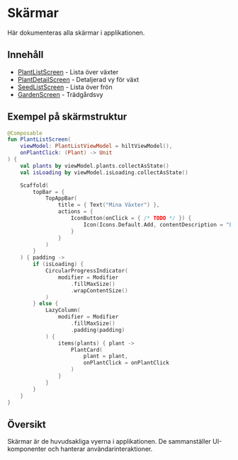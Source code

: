 # Skärmar

Här dokumenteras alla skärmar i applikationen.

## Innehåll
- [PlantListScreen](PlantListScreen.md) - Lista över växter
- [PlantDetailScreen](PlantDetailScreen.md) - Detaljerad vy för växt
- [SeedListScreen](SeedListScreen.md) - Lista över frön
- [GardenScreen](GardenScreen.md) - Trädgårdsvy

## Exempel på skärmstruktur
```kotlin
@Composable
fun PlantListScreen(
    viewModel: PlantListViewModel = hiltViewModel(),
    onPlantClick: (Plant) -> Unit
) {
    val plants by viewModel.plants.collectAsState()
    val isLoading by viewModel.isLoading.collectAsState()

    Scaffold(
        topBar = {
            TopAppBar(
                title = { Text("Mina Växter") },
                actions = {
                    IconButton(onClick = { /* TODO */ }) {
                        Icon(Icons.Default.Add, contentDescription = "Lägg till växt")
                    }
                }
            )
        }
    ) { padding ->
        if (isLoading) {
            CircularProgressIndicator(
                modifier = Modifier
                    .fillMaxSize()
                    .wrapContentSize()
            )
        } else {
            LazyColumn(
                modifier = Modifier
                    .fillMaxSize()
                    .padding(padding)
            ) {
                items(plants) { plant ->
                    PlantCard(
                        plant = plant,
                        onPlantClick = onPlantClick
                    )
                }
            }
        }
    }
}
```

## Översikt
Skärmar är de huvudsakliga vyerna i applikationen. De sammanställer UI-komponenter och hanterar användarinteraktioner. 